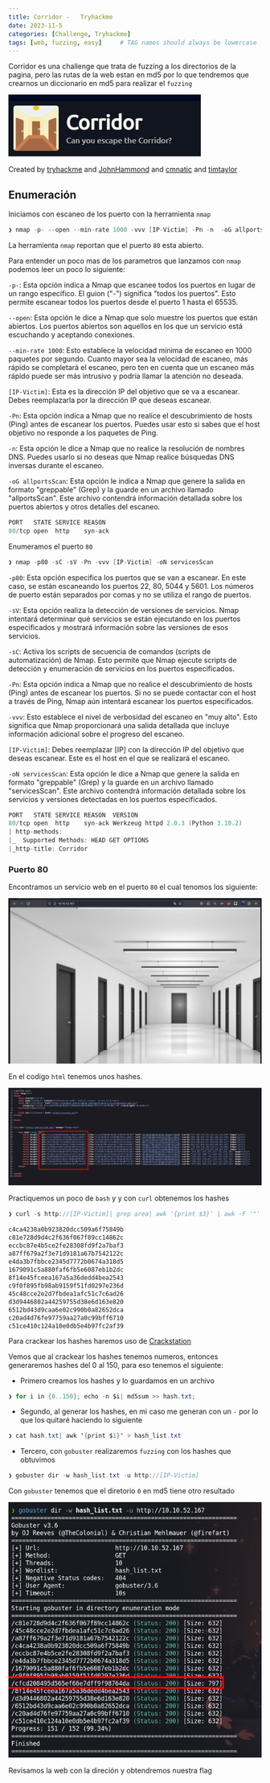 ```yaml
---
title: Corridor -   Tryhackme
date: 2023-11-5
categories: [Challenge, Tryhackme]
tags: [web, fuzzing, easy]     # TAG names should always be lowercase
---
```


Corridor es una challenge que trata de fuzzing a los directorios de la pagina, pero las rutas de la web estan en md5 por lo que tendremos que crearnos un diccionario en md5 para realizar el `fuzzing`

![20231105234609.png](20231105234609.png)


Created by [tryhackme](https://tryhackme.com/p/tryhackme) and [JohnHammond](https://tryhackme.com/p/JohnHammond) and [cmnatic](https://tryhackme.com/p/cmnatic) and [timtaylor](https://tryhackme.com/p/timtaylor)


## Enumeración

Iniciamos con escaneo de los puerto con la herramienta `nmap`

```java
❯ nmap -p- --open --min-rate 1000 -vvv [IP-Victim] -Pn -n  -oG allportsScan
```

La herramienta `nmap` reportan que el puerto `80` esta abierto.

Para entender un poco mas de los parametros que lanzamos con `nmap` podemos leer un poco lo siguiente:

`-p-`: Esta opción indica a Nmap que escanee todos los puertos en lugar de un rango específico. El guion ("-") significa "todos los puertos". Esto permite escanear todos los puertos desde el puerto 1 hasta el 65535.

`--open`: Esta opción le dice a Nmap que solo muestre los puertos que están abiertos. Los puertos abiertos son aquellos en los que un servicio está escuchando y aceptando conexiones.

`--min-rate 1000`: Esto establece la velocidad mínima de escaneo en 1000 paquetes por segundo. Cuanto mayor sea la velocidad de escaneo, más rápido se completará el escaneo, pero ten en cuenta que un escaneo más rápido puede ser más intrusivo y podría llamar la atención no deseada.

`[IP-Victim]`: Esta es la dirección IP del objetivo que se va a escanear. Debes reemplazarla por la dirección IP que deseas escanear.

`-Pn`: Esta opción indica a Nmap que no realice el descubrimiento de hosts (Ping) antes de escanear los puertos. Puedes usar esto si sabes que el host objetivo no responde a los paquetes de Ping.

`-n`: Esta opción le dice a Nmap que no realice la resolución de nombres DNS. Puedes usarlo si no deseas que Nmap realice búsquedas DNS inversas durante el escaneo.

`-oG allportsScan`: Esta opción le indica a Nmap que genere la salida en formato "greppable" (Grep) y la guarde en un archivo llamado "allportsScan". Este archivo contendrá información detallada sobre los puertos abiertos y otros detalles del escaneo.

```java
PORT   STATE SERVICE REASON
80/tcp open  http    syn-ack
```

Enumeramos el puerto `80`

```java
❯ nmap -p80 -sC -sV -Pn -vvv [IP-Victim] -oN servicesScan
```

`-p80`: Esta opción especifica los puertos que se van a escanear. En este caso, se están escaneando los puertos 22, 80, 5044 y 5601. Los números de puerto están separados por comas y no se utiliza el rango de puertos.

`-sV`: Esta opción realiza la detección de versiones de servicios. Nmap intentará determinar qué servicios se están ejecutando en los puertos especificados y mostrará información sobre las versiones de esos servicios.

`-sC`: Activa los scripts de secuencia de comandos (scripts de automatización) de Nmap. Esto permite que Nmap ejecute scripts de detección y enumeración de servicios en los puertos especificados.

`-Pn`: Esta opción indica a Nmap que no realice el descubrimiento de hosts (Ping) antes de escanear los puertos. Si no se puede contactar con el host a través de Ping, Nmap aún intentará escanear los puertos especificados.

`-vvv`: Esto establece el nivel de verbosidad del escaneo en "muy alto". Esto significa que Nmap proporcionará una salida detallada que incluye información adicional sobre el progreso del escaneo.

`[IP-Victim]`: Debes reemplazar [IP] con la dirección IP del objetivo que deseas escanear. Este es el host en el que se realizará el escaneo.

`-oN servicesScan`: Esta opción le dice a Nmap que genere la salida en formato "greppable" (Grep) y la guarde en un archivo llamado "servicesScan". Este archivo contendrá información detallada sobre los servicios y versiones detectadas en los puertos especificados.


```java
PORT   STATE SERVICE REASON  VERSION
80/tcp open  http    syn-ack Werkzeug httpd 2.0.3 (Python 3.10.2)
| http-methods: 
|_  Supported Methods: HEAD GET OPTIONS
|_http-title: Corridor

```
### Puerto 80

Encontramos un servicio web en el puerto `80` el cual tenomos los siguiente:

![20231105235505.png](20231105235505.png)

En el codigo `html` tenemos unos hashes.

![20231106000331.png](20231106000331.png)

Practiquemos un poco de `bash` y y con `curl` obtenemos los hashes

```java
❯ curl -s http://[IP-Victim]| grep area| awk '{print $3}' | awk -F '"' '{print $2}'
```

```
c4ca4238a0b923820dcc509a6f75849b
c81e728d9d4c2f636f067f89cc14862c
eccbc87e4b5ce2fe28308fd9f2a7baf3
a87ff679a2f3e71d9181a67b7542122c
e4da3b7fbbce2345d7772b0674a318d5
1679091c5a880faf6fb5e6087eb1b2dc
8f14e45fceea167a5a36dedd4bea2543
c9f0f895fb98ab9159f51fd0297e236d
45c48cce2e2d7fbdea1afc51c7c6ad26
d3d9446802a44259755d38e6d163e820
6512bd43d9caa6e02c990b0a82652dca
c20ad4d76fe97759aa27a0c99bff6710
c51ce410c124a10e0db5e4b97fc2af39
```

Para crackear los hashes haremos uso de [Crackstation](https://crackstation.net/)

Vemos que al crackear los hashes tenemos numeros, entonces generaremos hashes del 0 al 150, para eso tenemos el siguiente:

- Primero creamos los hashes y lo guardamos en un archivo

```java
❯ for i in {0..150}; echo -n $i| md5sum >> hash.txt;
```
- Segundo, al generar los hashes, en mi caso me generan con un `-` por lo que los quitaré haciendo lo siguiente

```java
❯ cat hash.txt| awk '{print $1}' > hash_list.txt
```

- Tercero, con `gobuster` realizaremos `fuzzing` con los hashes que obtuvimos

```java
❯ gobuster dir -w hash_list.txt -u http://[IP-Victim]
```
Con `gobuster` tenemos que el diretorio `0` en md5 tiene otro resultado

![20231106004640.png](20231106004640.png)

Revisamos la web con la direción  y obtendremos nuestra flag